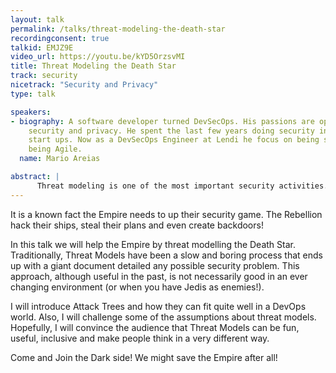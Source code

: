 ```yaml
---
layout: talk
permalink: /talks/threat-modeling-the-death-star
recordingconsent: true
talkid: EMJZ9E
video_url: https://youtu.be/kYD5OrzsvMI
title: Threat Modeling the Death Star
track: security
nicetrack: "Security and Privacy"
type: talk

speakers:
- biography: A software developer turned DevSecOps. His passions are open source,
    security and privacy. He spent the last few years doing security in a few fintech
    start ups. Now as a DevSecOps Engineer at Lendi he focus on being secure _while_
    being Agile.
  name: Mario Areias

abstract: | 
      Threat modeling is one of the most important security activities. Yet they are usually done by security experts and can be quite dry and boring.This talk will cover a different way to do Threat Models by using Attack Trees. Attack trees are an easy, fun, engaging and inclusive for everyone.
---
```


It is a known fact the Empire needs to up their security game. The Rebellion hack their ships, steal their plans and even create backdoors!

In this talk we will help the Empire by threat modelling the Death Star. Traditionally, Threat Models have been a slow and boring process that ends up with a giant document detailed any possible security problem. This approach, although useful in the past, is not necessarily good in an ever changing environment (or when you have Jedis as enemies!).

I will introduce Attack Trees and how they can fit quite well in a DevOps world. Also, I will challenge some of the assumptions about threat models. Hopefully, I will convince the audience that Threat Models can be fun, useful, inclusive and make people think in a very different way.

Come and Join the Dark side! We might save the Empire after all!
